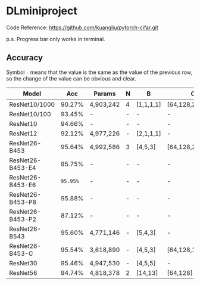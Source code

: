 # DLminiproject

Code Reference: https://github.com/kuangliu/pytorch-cifar.git

p.s. Progress bar only works in terminal.

## Accuracy

Symbol `-` means that the value is the same as the value of the previous row, so the change of the value can be obvious and clear.

| Model            | Acc  |Params   |N|B           | C                 |$F_i$|$K_i$|P|LR   |E|
|----------------- |------|---------|-|------------|-------------------|-|-|-|-----|---|
|ResNet10/1000     |90.27%|4,903,242|4|[1,1,1,1]|[64,128,256,512]|3|1|4|0.001|200|
|ResNet10/100      |93.45%|-        |-|-           |-                  |-|-|-|0.01 |-|
|ResNet10          |94.66%|-        |-|-           |-                  |-|-|-|0.1  |-|
|ResNet12          |92.12%|4,977,226|-|[2,1,1,1]|-                  |-|-|-|-    |-|
|ResNet26-B453     |95.64%|4,992,586|3|[4,5,3]   |[64,128,256]     |-|-|-|-    |-|
|ResNet26-B453-E4|95.75%|-        |-|-           |-                  |-|-|-|-    |400|
|ResNet26-B453-E6|`95.95%`|-      |-|-           |-                  |-|-|-|-    |600|
|ResNet26-B453-P8  |95.88%|-        |-|-           |-                  |-|-|8|-    |200|
|ResNet26-B453-P2  |87.12%|-        |-|-           |-                  |-|-|2|-    |-|
|ResNet26-B543     |95.60%|4,771,146|-|[5,4,3]   |-                  |-|-|4|-    |-|
|ResNet26-B453-C   |95.54%|3,618,890|-|[4,5,3]   |[64,128,192]     |-|-|-|-    |-|
|ResNet30          |95.46%|4,947,530|-|[4,5,5]   |-       |-|-|-|-    |-|
|ResNet56          |94.74%|4,818,378|2|[14,13]   |[64,128]       |-|-|-|-    |-|
